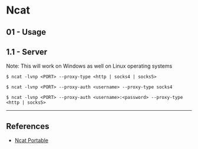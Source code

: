 # Ncat

## 01 - Usage

## 1.1 - Server

Note: This will work on Windows as well on Linux operating systems

```
$ ncat -lvnp <PORT> --proxy-type <http | socks4 | socks5>

$ ncat -lvnp <PORT> --proxy-auth <username> --proxy-type socks4

$ ncat -lvnp <PORT> --proxy-auth <username>:<password> --proxy-type <http | socks5>
```

---
## References

- [Ncat Portable](https://secwiki.org/w/Nmap/Ncat_Portable)